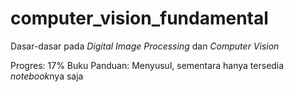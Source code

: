 # computer_vision_fundamental
Dasar-dasar pada *Digital Image Processing* dan *Computer Vision*

Progres: 17%
Buku Panduan: Menyusul, sementara hanya tersedia *notebook*nya saja



